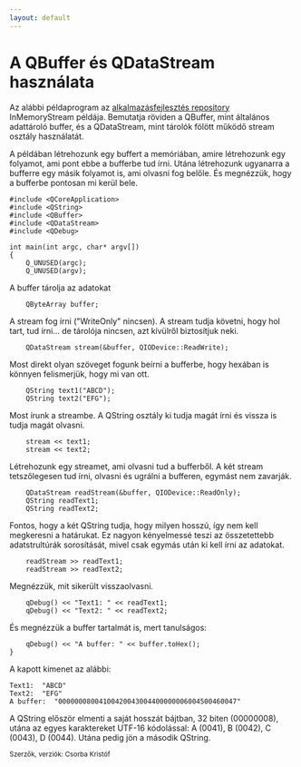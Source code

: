 ```yaml
---
layout: default
---
```


# A QBuffer és QDataStream használata

Az alábbi példaprogram az [alkalmazásfejlesztés repository](https://github.com/csorbakristof/alkalmazasfejlesztes) InMemoryStream példája. Bemutatja röviden a QBuffer, mint általános adattároló buffer, és a QDataStream, mint tárolók fölött működő stream osztály használatát.

A példában létrehozunk egy buffert a memóriában, amire létrehozunk egy folyamot, ami pont ebbe a bufferbe tud írni. Utána létrehozunk ugyanarra a bufferre egy másik folyamot is, ami olvasni fog belőle. És megnézzük, hogy a bufferbe pontosan mi kerül bele.

    #include <QCoreApplication>
    #include <QString>
    #include <QBuffer>
    #include <QDataStream>
    #include <QDebug>

    int main(int argc, char* argv[])
    {
        Q_UNUSED(argc);
        Q_UNUSED(argv);

A buffer tárolja az adatokat

        QByteArray buffer;

A stream fog írni ("WriteOnly" nincsen). A stream tudja követni, hogy hol tart, tud írni... de tárolója nincsen, azt kívülről biztosítjuk neki.

        QDataStream stream(&buffer, QIODevice::ReadWrite);

Most direkt olyan szöveget fogunk beírni a bufferbe, hogy hexában is könnyen felismerjük, hogy mi van ott.

        QString text1("ABCD");
        QString text2("EFG");

Most írunk a streambe. A QString osztály ki tudja magát írni és vissza is tudja magát olvasni.

        stream << text1;
        stream << text2;

Létrehozunk egy streamet, ami olvasni tud a bufferből. A két stream tetszőlegesen tud írni, olvasni és ugrálni a bufferen, egymást nem zavarják.

        QDataStream readStream(&buffer, QIODevice::ReadOnly);
        QString readText1;
        QString readText2;

Fontos, hogy a két QString tudja, hogy milyen hosszú, így nem kell megkeresni a határukat. Ez nagyon kényelmessé teszi az összetettebb adatstrultúrák sorosítását, mivel csak egymás után ki kell írni az adatokat.

        readStream >> readText1;
        readStream >> readText2;

Megnézzük, mit sikerült visszaolvasni.

        qDebug() << "Text1: " << readText1;
        qDebug() << "Text2: " << readText2;

És megnézzük a buffer tartalmát is, mert tanulságos:

        qDebug() << "A buffer: " << buffer.toHex();
    }

A kapott kimenet az alábbi:

    Text1:  "ABCD"
    Text2:  "EFG"
    A buffer:  "00000008004100420043004400000006004500460047"

A QString először elmenti a saját hosszát bájtban, 32 biten (00000008), utána az egyes karaktereket UTF-16 kódolással: A (0041), B (0042), C (0043), D (0044). Utána pedig jön a második QString.

<small>Szerzők, verziók: Csorba Kristóf</small>
